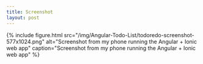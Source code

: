 ```yaml
---
title: Screenshot
layout: post
---
```

{% include figure.html src="/img/Angular-Todo-List/todoredo-screenshot-577x1024.png" alt="Screenshot from my phone running the Angular + Ionic web app" caption="Screenshot from my phone running the Angular + Ionic web app" %}

